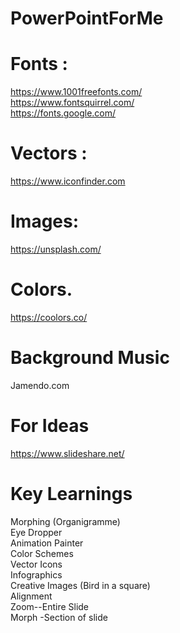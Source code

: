 # PowerPointForMe
# Fonts :
  https://www.1001freefonts.com/  
  https://www.fontsquirrel.com/   
  https://fonts.google.com/  

# Vectors :
  https://www.iconfinder.com  

# Images:
  https://unsplash.com/  

# Colors.
  https://coolors.co/  

# Background Music
  Jamendo.com  

# For Ideas

  https://www.slideshare.net/  

# Key Learnings
  Morphing (Organigramme)  
  Eye Dropper  
  Animation Painter  
  Color Schemes  
  Vector Icons  
  Infographics  
  Creative Images (Bird in a square)  
  Alignment  
  Zoom--Entire Slide  
  Morph -Section of slide  
